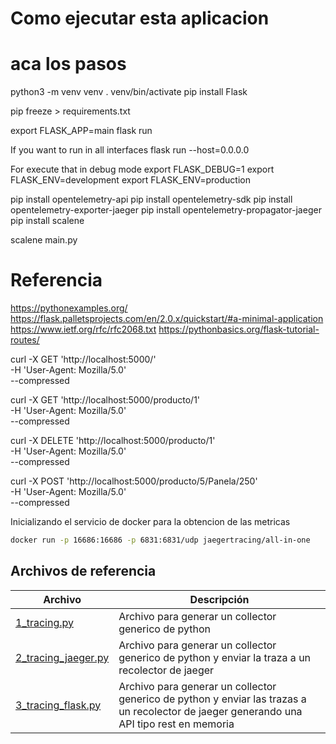 # Como ejecutar esta aplicacion

# aca los pasos
python3 -m venv venv
. venv/bin/activate
pip install Flask

pip freeze > requirements.txt


export FLASK_APP=main
flask run

If you want to run in all interfaces
flask run --host=0.0.0.0


For execute that in debug mode
export FLASK_DEBUG=1
export FLASK_ENV=development
export FLASK_ENV=production


pip install opentelemetry-api
pip install opentelemetry-sdk
pip install opentelemetry-exporter-jaeger
pip install opentelemetry-propagator-jaeger
pip install scalene


scalene main.py

# Referencia
https://pythonexamples.org/
https://flask.palletsprojects.com/en/2.0.x/quickstart/#a-minimal-application
https://www.ietf.org/rfc/rfc2068.txt
https://pythonbasics.org/flask-tutorial-routes/



curl -X GET 'http://localhost:5000/' \
  -H 'User-Agent: Mozilla/5.0' \
  --compressed


curl -X GET 'http://localhost:5000/producto/1' \
  -H 'User-Agent: Mozilla/5.0' \
  --compressed


curl -X DELETE 'http://localhost:5000/producto/1' \
  -H 'User-Agent: Mozilla/5.0' \
  --compressed


curl -X POST 'http://localhost:5000/producto/5/Panela/250' \
   -H 'User-Agent: Mozilla/5.0' \
   --compressed



Inicializando el servicio de docker para la obtencion de las metricas
```bash
docker run -p 16686:16686 -p 6831:6831/udp jaegertracing/all-in-one 
```


## Archivos de referencia
|Archivo|Descripci&oacute;n|
|-------------|---------------|
|[1_tracing.py](./1_tracing.py)|Archivo para generar un collector generico de python|
|[2_tracing_jaeger.py](./2_tracing_jaeger.py)|Archivo para generar un collector generico de python y enviar la traza a un recolector de jaeger|
|[3_tracing_flask.py](./3_tracing_flask.py)|Archivo para generar un collector generico de python y enviar las trazas a un recolector de jaeger generando una API tipo rest en memoria|
